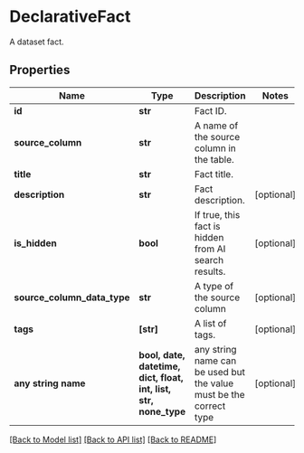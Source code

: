 # DeclarativeFact

A dataset fact.

## Properties
Name | Type | Description | Notes
------------ | ------------- | ------------- | -------------
**id** | **str** | Fact ID. | 
**source_column** | **str** | A name of the source column in the table. | 
**title** | **str** | Fact title. | 
**description** | **str** | Fact description. | [optional] 
**is_hidden** | **bool** | If true, this fact is hidden from AI search results. | [optional] 
**source_column_data_type** | **str** | A type of the source column | [optional] 
**tags** | **[str]** | A list of tags. | [optional] 
**any string name** | **bool, date, datetime, dict, float, int, list, str, none_type** | any string name can be used but the value must be the correct type | [optional]

[[Back to Model list]](../README.md#documentation-for-models) [[Back to API list]](../README.md#documentation-for-api-endpoints) [[Back to README]](../README.md)


